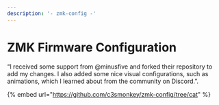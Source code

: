 ```yaml
---
description: '- zmk-config -'
---
```


# ZMK Firmware Configuration

“I received some support from @minusfive and forked their repository to add my changes. I also added some nice visual configurations, such as animations, which I learned about from the community on Discord.”.

{% embed url="https://github.com/c3smonkey/zmk-config/tree/cat" %}

<figure><img src="https://raw.githubusercontent.com/marzelwidmer/zmk-config/cat/img/corne.svg" alt=""><figcaption></figcaption></figure>
